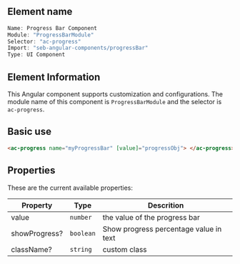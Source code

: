 ## Element name

```javascript
Name: Progress Bar Component
Module: "ProgressBarModule"
Selector: "ac-progress"
Import: "seb-angular-components/progressBar"
Type: UI Component
```

## Element Information

This Angular component supports customization and configurations. The module name of this component is `ProgressBarModule` and the selector is `ac-progress`.

## Basic use

```html
<ac-progress name="myProgressBar" [value]="progressObj"> </ac-progress>
```

## Properties

These are the current available properties:

| Property      | Type      | Descrition                             |
| ------------- | --------- | -------------------------------------- |
| value         | `number`  | the value of the progress bar          |
| showProgress? | `boolean` | Show progress percentage value in text |
| className?    | `string`  | custom class                           |
